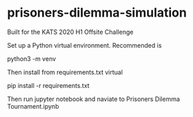 # prisoners-dilemma-simulation
Built for the KATS 2020 H1 Offsite Challenge

Set up a Python virtual environment. Recommended is

python3 -m venv <venv-name>

Then install from requirements.txt virtual

pip install -r requirements.txt

Then run jupyter notebook and naviate to Prisoners Dilemma Tournament.ipynb
